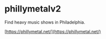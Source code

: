 # phillymetalv2
Find heavy music shows in Philadelphia.

[https://phillymetal.net/](https://phillymetal.net/)

